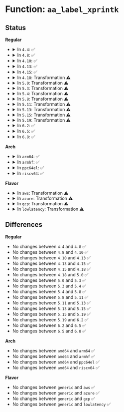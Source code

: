 # Function: <code>aa_label_xprintk</code>

## Status
<b>Regular</b>
<ul>
<li>
<details>
<summary>In <code>4.4</code>: ✅</summary>

```c
void aa_label_xprintk(struct aa_ns *ns, struct aa_label *label, int flags, gfp_t gfp);
```

**Collision:** Unique Global

**Inline:** No

**Transformation:** False

**Instances:**

```
In security/apparmor/label.c (ffffffff8138cf50)
Location: security/apparmor/label.c:1759
Inline: False
Direct callers:
  - security/apparmor/label.c:aa_label_printk
```
**Symbols:**

```
ffffffff8138cf50-ffffffff8138d105: aa_label_xprintk (STB_GLOBAL)
```
</details>
</li>
<li>
<details>
<summary>In <code>4.8</code>: ✅</summary>

```c
void aa_label_xprintk(struct aa_ns *ns, struct aa_label *label, int flags, gfp_t gfp);
```

**Collision:** Unique Global

**Inline:** No

**Transformation:** False

**Instances:**

```
In security/apparmor/label.c (ffffffff813c7cf0)
Location: security/apparmor/label.c:1774
Inline: False
Direct callers:
  - security/apparmor/label.c:aa_label_printk
```
**Symbols:**

```
ffffffff813c7cf0-ffffffff813c7ea8: aa_label_xprintk (STB_GLOBAL)
```
</details>
</li>
<li>
<details>
<summary>In <code>4.10</code>: ✅</summary>

```c
void aa_label_xprintk(struct aa_ns *ns, struct aa_label *label, int flags, gfp_t gfp);
```

**Collision:** Unique Global

**Inline:** No

**Transformation:** False

**Instances:**

```
In security/apparmor/label.c (ffffffff813df2d0)
Location: security/apparmor/label.c:1789
Inline: False
Direct callers:
  - security/apparmor/label.c:aa_label_printk
```
**Symbols:**

```
ffffffff813df2d0-ffffffff813df488: aa_label_xprintk (STB_GLOBAL)
```
</details>
</li>
<li>
<details>
<summary>In <code>4.13</code>: ✅</summary>

```c
void aa_label_xprintk(struct aa_ns *ns, struct aa_label *label, int flags, gfp_t gfp);
```

**Collision:** Unique Global

**Inline:** No

**Transformation:** False

**Instances:**

```
In security/apparmor/label.c (ffffffff813eebf0)
Location: security/apparmor/label.c:1764
Inline: False
Direct callers:
  - security/apparmor/label.c:aa_label_printk
  - security/apparmor/label.c:aa_label_printk
  - security/apparmor/label.c:aa_label_printk
```
**Symbols:**

```
ffffffff813eebf0-ffffffff813eed60: aa_label_xprintk (STB_GLOBAL)
```
</details>
</li>
<li>
<details>
<summary>In <code>4.15</code>: ✅</summary>

```c
void aa_label_xprintk(struct aa_ns *ns, struct aa_label *label, int flags, gfp_t gfp);
```

**Collision:** Unique Global

**Inline:** No

**Transformation:** False

**Instances:**

```
In security/apparmor/label.c (ffffffff814168a0)
Location: security/apparmor/label.c:1764
Inline: False
Direct callers:
  - security/apparmor/label.c:aa_label_printk
  - security/apparmor/label.c:aa_label_printk
  - security/apparmor/label.c:aa_label_printk
```
**Symbols:**

```
ffffffff814168a0-ffffffff81416a10: aa_label_xprintk (STB_GLOBAL)
```
</details>
</li>
<li>
<details>
<summary>In <code>4.18</code>: Transformation ⚠️</summary>

```c
void aa_label_xprintk(struct aa_ns *ns, struct aa_label *label, int flags, gfp_t gfp);
```

**Collision:** Unique Global

**Inline:** No

**Transformation:** True

**Instances:**

```
In security/apparmor/label.c (0)
Location: security/apparmor/label.c:1763
Inline: False
Direct callers:
  - security/apparmor/label.c:aa_label_printk
  - security/apparmor/label.c:aa_label_printk
  - security/apparmor/label.c:aa_label_printk
```
**Symbols:**

```
ffffffff81449d4c-ffffffff81449d6a: aa_label_xprintk.cold.12 (STB_LOCAL)
ffffffff81448c90-ffffffff81448dde: aa_label_xprintk (STB_GLOBAL)
```
</details>
</li>
<li>
<details>
<summary>In <code>5.0</code>: Transformation ⚠️</summary>

```c
void aa_label_xprintk(struct aa_ns *ns, struct aa_label *label, int flags, gfp_t gfp);
```

**Collision:** Unique Global

**Inline:** No

**Transformation:** True

**Instances:**

```
In security/apparmor/label.c (0)
Location: security/apparmor/label.c:1764
Inline: False
Direct callers:
  - security/apparmor/label.c:aa_label_printk
  - security/apparmor/label.c:aa_label_printk
  - security/apparmor/label.c:aa_label_printk
```
**Symbols:**

```
ffffffff81466cb0-ffffffff81466cce: aa_label_xprintk.cold.12 (STB_LOCAL)
ffffffff81465bc0-ffffffff81465d0e: aa_label_xprintk (STB_GLOBAL)
```
</details>
</li>
<li>
<details>
<summary>In <code>5.3</code>: Transformation ⚠️</summary>

```c
void aa_label_xprintk(struct aa_ns *ns, struct aa_label *label, int flags, gfp_t gfp);
```

**Collision:** Unique Global

**Inline:** No

**Transformation:** True

**Instances:**

```
In security/apparmor/label.c (0)
Location: security/apparmor/label.c:1760
Inline: False
Direct callers:
  - security/apparmor/label.c:aa_label_printk
  - security/apparmor/label.c:aa_label_printk
  - security/apparmor/label.c:aa_label_printk
```
**Symbols:**

```
ffffffff81493d77-ffffffff81493d95: aa_label_xprintk.cold (STB_LOCAL)
ffffffff81493190-ffffffff814932df: aa_label_xprintk (STB_GLOBAL)
```
</details>
</li>
<li>
<details>
<summary>In <code>5.4</code>: Transformation ⚠️</summary>

```c
void aa_label_xprintk(struct aa_ns *ns, struct aa_label *label, int flags, gfp_t gfp);
```

**Collision:** Unique Global

**Inline:** No

**Transformation:** True

**Instances:**

```
In security/apparmor/label.c (0)
Location: security/apparmor/label.c:1789
Inline: False
Direct callers:
  - security/apparmor/label.c:aa_label_printk
  - security/apparmor/label.c:aa_label_printk
  - security/apparmor/label.c:aa_label_printk
```
**Symbols:**

```
ffffffff814adca7-ffffffff814adcc5: aa_label_xprintk.cold (STB_LOCAL)
ffffffff814ad0c0-ffffffff814ad20f: aa_label_xprintk (STB_GLOBAL)
```
</details>
</li>
<li>
<details>
<summary>In <code>5.8</code>: Transformation ⚠️</summary>

```c
void aa_label_xprintk(struct aa_ns *ns, struct aa_label *label, int flags, gfp_t gfp);
```

**Collision:** Unique Global

**Inline:** No

**Transformation:** True

**Instances:**

```
In security/apparmor/label.c (0)
Location: security/apparmor/label.c:1786
Inline: False
Direct callers:
  - security/apparmor/label.c:aa_label_printk
  - security/apparmor/label.c:aa_label_printk
  - security/apparmor/label.c:aa_label_printk
```
**Symbols:**

```
ffffffff8150cca7-ffffffff8150ccdb: aa_label_xprintk.cold (STB_LOCAL)
ffffffff8150baf0-ffffffff8150bc00: aa_label_xprintk (STB_GLOBAL)
```
</details>
</li>
<li>
<details>
<summary>In <code>5.11</code>: Transformation ⚠️</summary>

```c
void aa_label_xprintk(struct aa_ns *ns, struct aa_label *label, int flags, gfp_t gfp);
```

**Collision:** Unique Global

**Inline:** No

**Transformation:** True

**Instances:**

```
In security/apparmor/label.c (0)
Location: security/apparmor/label.c:1786
Inline: False
Direct callers:
  - security/apparmor/label.c:aa_label_printk
  - security/apparmor/label.c:aa_label_printk
  - security/apparmor/label.c:aa_label_printk
```
**Symbols:**

```
ffffffff81bf17d0-ffffffff81bf1804: aa_label_xprintk.cold (STB_LOCAL)
ffffffff815289a0-ffffffff81528ab0: aa_label_xprintk (STB_GLOBAL)
```
</details>
</li>
<li>
<details>
<summary>In <code>5.13</code>: Transformation ⚠️</summary>

```c
void aa_label_xprintk(struct aa_ns *ns, struct aa_label *label, int flags, gfp_t gfp);
```

**Collision:** Unique Global

**Inline:** No

**Transformation:** True

**Instances:**

```
In security/apparmor/label.c (0)
Location: security/apparmor/label.c:1786
Inline: False
Direct callers:
  - security/apparmor/label.c:aa_label_printk
  - security/apparmor/label.c:aa_label_printk
  - security/apparmor/label.c:aa_label_printk
```
**Symbols:**

```
ffffffff81be37e0-ffffffff81be3816: aa_label_xprintk.cold (STB_LOCAL)
ffffffff8152eb10-ffffffff8152ec20: aa_label_xprintk (STB_GLOBAL)
```
</details>
</li>
<li>
<details>
<summary>In <code>5.15</code>: Transformation ⚠️</summary>

```c
void aa_label_xprintk(struct aa_ns *ns, struct aa_label *label, int flags, gfp_t gfp);
```

**Collision:** Unique Global

**Inline:** No

**Transformation:** True

**Instances:**

```
In security/apparmor/label.c (0)
Location: security/apparmor/label.c:1786
Inline: False
Direct callers:
  - security/apparmor/label.c:aa_label_printk
  - security/apparmor/label.c:aa_label_printk
  - security/apparmor/label.c:aa_label_printk
```
**Symbols:**

```
ffffffff81cd675b-ffffffff81cd67a6: aa_label_xprintk.cold (STB_LOCAL)
ffffffff8158cf20-ffffffff8158d03c: aa_label_xprintk (STB_GLOBAL)
```
</details>
</li>
<li>
<details>
<summary>In <code>5.19</code>: Transformation ⚠️</summary>

```c
void aa_label_xprintk(struct aa_ns *ns, struct aa_label *label, int flags, gfp_t gfp);
```

**Collision:** Unique Global

**Inline:** No

**Transformation:** True

**Instances:**

```
In security/apparmor/label.c (0)
Location: security/apparmor/label.c:1795
Inline: False
Direct callers:
  - security/apparmor/label.c:aa_label_printk
```
**Symbols:**

```
ffffffff81e896b1-ffffffff81e896fa: aa_label_xprintk.cold (STB_LOCAL)
ffffffff8162e190-ffffffff8162e2bc: aa_label_xprintk (STB_GLOBAL)
```
</details>
</li>
<li>
<details>
<summary>In <code>6.2</code>: ✅</summary>

```c
void aa_label_xprintk(struct aa_ns *ns, struct aa_label *label, int flags, gfp_t gfp);
```

**Collision:** Unique Global

**Inline:** No

**Transformation:** False

**Instances:**

```
In security/apparmor/label.c (ffffffff816e2cd0)
Location: security/apparmor/label.c:1789
Inline: False
Direct callers:
  - security/apparmor/label.c:aa_label_printk
```
**Symbols:**

```
ffffffff816e2cd0-ffffffff816e2e41: aa_label_xprintk (STB_GLOBAL)
```
</details>
</li>
<li>
<details>
<summary>In <code>6.5</code>: ✅</summary>

```c
void aa_label_xprintk(struct aa_ns *ns, struct aa_label *label, int flags, gfp_t gfp);
```

**Collision:** Unique Global

**Inline:** No

**Transformation:** False

**Instances:**

```
In security/apparmor/label.c (ffffffff8171c260)
Location: security/apparmor/label.c:1789
Inline: False
Direct callers:
  - security/apparmor/label.c:aa_label_printk
```
**Symbols:**

```
ffffffff8171c260-ffffffff8171c3b3: aa_label_xprintk (STB_GLOBAL)
```
</details>
</li>
<li>
<details>
<summary>In <code>6.8</code>: ✅</summary>

```c
void aa_label_xprintk(struct aa_ns *ns, struct aa_label *label, int flags, gfp_t gfp);
```

**Collision:** Unique Global

**Inline:** No

**Transformation:** False

**Instances:**

```
In security/apparmor/label.c (ffffffff8175acb0)
Location: security/apparmor/label.c:1795
Inline: False
Direct callers:
  - security/apparmor/label.c:aa_label_printk
```
**Symbols:**

```
ffffffff8175acb0-ffffffff8175ae03: aa_label_xprintk (STB_GLOBAL)
```
</details>
</li>
</ul>
<b>Arch</b>
<ul>
<li>
<details>
<summary>In <code>arm64</code>: ✅</summary>

```c
void aa_label_xprintk(struct aa_ns *ns, struct aa_label *label, int flags, gfp_t gfp);
```

**Collision:** Unique Global

**Inline:** No

**Transformation:** False

**Instances:**

```
In security/apparmor/label.c (ffff8000105a44d8)
Location: security/apparmor/label.c:1789
Inline: False
Direct callers:
  - security/apparmor/label.c:aa_label_printk
  - security/apparmor/label.c:aa_label_printk
```
**Symbols:**

```
ffff8000105a44d8-ffff8000105a467c: aa_label_xprintk (STB_GLOBAL)
```
</details>
</li>
<li>
<details>
<summary>In <code>armhf</code>: ✅</summary>

```c
void aa_label_xprintk(struct aa_ns *ns, struct aa_label *label, int flags, gfp_t gfp);
```

**Collision:** Unique Global

**Inline:** No

**Transformation:** False

**Instances:**

```
In security/apparmor/label.c (c07545e8)
Location: security/apparmor/label.c:1789
Inline: False
Direct callers:
  - security/apparmor/label.c:aa_label_printk
  - security/apparmor/label.c:aa_label_printk
  - security/apparmor/label.c:aa_label_printk
  - security/apparmor/label.c:aa_label_printk
  - security/apparmor/label.c:aa_label_printk
```
**Symbols:**

```
c07545e8-c0754794: aa_label_xprintk (STB_GLOBAL)
```
</details>
</li>
<li>
<details>
<summary>In <code>ppc64el</code>: ✅</summary>

```c
void aa_label_xprintk(struct aa_ns *ns, struct aa_label *label, int flags, gfp_t gfp);
```

**Collision:** Unique Global

**Inline:** No

**Transformation:** False

**Instances:**

```
In security/apparmor/label.c (c000000000720020)
Location: security/apparmor/label.c:1789
Inline: False
Direct callers:
  - security/apparmor/label.c:aa_label_printk
  - security/apparmor/label.c:aa_label_printk
  - security/apparmor/label.c:aa_label_printk
```
**Symbols:**

```
c000000000720020-c00000000072023c: aa_label_xprintk (STB_GLOBAL)
```
</details>
</li>
<li>
<details>
<summary>In <code>riscv64</code>: ✅</summary>

```c
void aa_label_xprintk(struct aa_ns *ns, struct aa_label *label, int flags, gfp_t gfp);
```

**Collision:** Unique Global

**Inline:** No

**Transformation:** False

**Instances:**

```
In security/apparmor/label.c (ffffffe0003ee5c0)
Location: security/apparmor/label.c:1789
Inline: False
Direct callers:
  - security/apparmor/label.c:aa_label_printk
  - security/apparmor/label.c:aa_label_printk
  - security/apparmor/label.c:aa_label_printk
```
**Symbols:**

```
ffffffe0003ee5c0-ffffffe0003ee71e: aa_label_xprintk (STB_GLOBAL)
```
</details>
</li>
</ul>
<b>Flavor</b>
<ul>
<li>
<details>
<summary>In <code>aws</code>: Transformation ⚠️</summary>

```c
void aa_label_xprintk(struct aa_ns *ns, struct aa_label *label, int flags, gfp_t gfp);
```

**Collision:** Unique Global

**Inline:** No

**Transformation:** True

**Instances:**

```
In security/apparmor/label.c (0)
Location: security/apparmor/label.c:1789
Inline: False
Direct callers:
  - security/apparmor/label.c:aa_label_printk
  - security/apparmor/label.c:aa_label_printk
  - security/apparmor/label.c:aa_label_printk
```
**Symbols:**

```
ffffffff814a6287-ffffffff814a62a5: aa_label_xprintk.cold (STB_LOCAL)
ffffffff814a56a0-ffffffff814a57ef: aa_label_xprintk (STB_GLOBAL)
```
</details>
</li>
<li>
<details>
<summary>In <code>azure</code>: Transformation ⚠️</summary>

```c
void aa_label_xprintk(struct aa_ns *ns, struct aa_label *label, int flags, gfp_t gfp);
```

**Collision:** Unique Global

**Inline:** No

**Transformation:** True

**Instances:**

```
In security/apparmor/label.c (0)
Location: security/apparmor/label.c:1789
Inline: False
Direct callers:
  - security/apparmor/label.c:aa_label_printk
  - security/apparmor/label.c:aa_label_printk
  - security/apparmor/label.c:aa_label_printk
```
**Symbols:**

```
ffffffff81496ca7-ffffffff81496cc5: aa_label_xprintk.cold (STB_LOCAL)
ffffffff814960c0-ffffffff8149620f: aa_label_xprintk (STB_GLOBAL)
```
</details>
</li>
<li>
<details>
<summary>In <code>gcp</code>: Transformation ⚠️</summary>

```c
void aa_label_xprintk(struct aa_ns *ns, struct aa_label *label, int flags, gfp_t gfp);
```

**Collision:** Unique Global

**Inline:** No

**Transformation:** True

**Instances:**

```
In security/apparmor/label.c (0)
Location: security/apparmor/label.c:1789
Inline: False
Direct callers:
  - security/apparmor/label.c:aa_label_printk
  - security/apparmor/label.c:aa_label_printk
  - security/apparmor/label.c:aa_label_printk
```
**Symbols:**

```
ffffffff814a2327-ffffffff814a2345: aa_label_xprintk.cold (STB_LOCAL)
ffffffff814a1740-ffffffff814a188f: aa_label_xprintk (STB_GLOBAL)
```
</details>
</li>
<li>
<details>
<summary>In <code>lowlatency</code>: Transformation ⚠️</summary>

```c
void aa_label_xprintk(struct aa_ns *ns, struct aa_label *label, int flags, gfp_t gfp);
```

**Collision:** Unique Global

**Inline:** No

**Transformation:** True

**Instances:**

```
In security/apparmor/label.c (0)
Location: security/apparmor/label.c:1789
Inline: False
Direct callers:
  - security/apparmor/label.c:aa_label_printk
  - security/apparmor/label.c:aa_label_printk
  - security/apparmor/label.c:aa_label_printk
```
**Symbols:**

```
ffffffff814baae7-ffffffff814bab05: aa_label_xprintk.cold (STB_LOCAL)
ffffffff814b9e60-ffffffff814b9faf: aa_label_xprintk (STB_GLOBAL)
```
</details>
</li>
</ul>

## Differences
<b>Regular</b>
<ul>
<li>
No changes between <code>4.4</code> and <code>4.8</code> ✅
</li>
<li>
No changes between <code>4.8</code> and <code>4.10</code> ✅
</li>
<li>
No changes between <code>4.10</code> and <code>4.13</code> ✅
</li>
<li>
No changes between <code>4.13</code> and <code>4.15</code> ✅
</li>
<li>
No changes between <code>4.15</code> and <code>4.18</code> ✅
</li>
<li>
No changes between <code>4.18</code> and <code>5.0</code> ✅
</li>
<li>
No changes between <code>5.0</code> and <code>5.3</code> ✅
</li>
<li>
No changes between <code>5.3</code> and <code>5.4</code> ✅
</li>
<li>
No changes between <code>5.4</code> and <code>5.8</code> ✅
</li>
<li>
No changes between <code>5.8</code> and <code>5.11</code> ✅
</li>
<li>
No changes between <code>5.11</code> and <code>5.13</code> ✅
</li>
<li>
No changes between <code>5.13</code> and <code>5.15</code> ✅
</li>
<li>
No changes between <code>5.15</code> and <code>5.19</code> ✅
</li>
<li>
No changes between <code>5.19</code> and <code>6.2</code> ✅
</li>
<li>
No changes between <code>6.2</code> and <code>6.5</code> ✅
</li>
<li>
No changes between <code>6.5</code> and <code>6.8</code> ✅
</li>
</ul>
<b>Arch</b>
<ul>
<li>
No changes between <code>amd64</code> and <code>arm64</code> ✅
</li>
<li>
No changes between <code>amd64</code> and <code>armhf</code> ✅
</li>
<li>
No changes between <code>amd64</code> and <code>ppc64el</code> ✅
</li>
<li>
No changes between <code>amd64</code> and <code>riscv64</code> ✅
</li>
</ul>
<b>Flavor</b>
<ul>
<li>
No changes between <code>generic</code> and <code>aws</code> ✅
</li>
<li>
No changes between <code>generic</code> and <code>azure</code> ✅
</li>
<li>
No changes between <code>generic</code> and <code>gcp</code> ✅
</li>
<li>
No changes between <code>generic</code> and <code>lowlatency</code> ✅
</li>
</ul>
